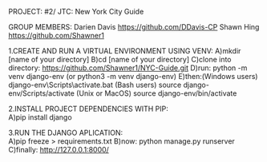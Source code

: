 PROJECT: #2/ JTC: New York City Guide

GROUP MEMBERS: Darien Davis https://github.com/DDavis-CP
               Shawn Hing https://github.com/Shawner1

1.CREATE AND RUN A VIRTUAL ENVIRONMENT USING VENV: 
A)mkdir [name of your directory]
B)cd [name of your directory]
C)clone into directory: https://github.com/Shawner1/NYC-Guide.git 
D)run: python -m venv django-env (or python3 -m venv django-env)
E)then:(Windows users) django-env\Scripts\activate.bat 
  (Bash users) source django-env/Scripts/activate
  (Unix or MacOS) source django-env/bin/activate

2.INSTALL PROJECT DEPENDENCIES WITH PIP:           
A)pip install django

3.RUN THE DJANGO APLICATION:                       
A)pip freeze > requirements.txt
B)now: python manage.py runserver
C)finally: http://127.0.0.1:8000/

                                          









